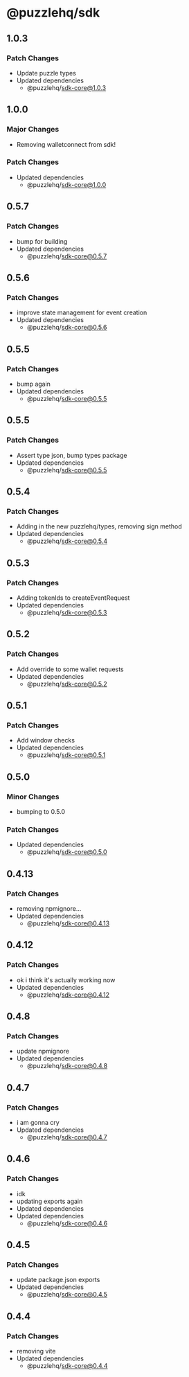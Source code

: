 # @puzzlehq/sdk

## 1.0.3

### Patch Changes

- Update puzzle types
- Updated dependencies
  - @puzzlehq/sdk-core@1.0.3

## 1.0.0

### Major Changes

- Removing walletconnect from sdk!

### Patch Changes

- Updated dependencies
  - @puzzlehq/sdk-core@1.0.0

## 0.5.7

### Patch Changes

- bump for building
- Updated dependencies
  - @puzzlehq/sdk-core@0.5.7

## 0.5.6

### Patch Changes

- improve state management for event creation
- Updated dependencies
  - @puzzlehq/sdk-core@0.5.6

## 0.5.5

### Patch Changes

- bump again
- Updated dependencies
  - @puzzlehq/sdk-core@0.5.5

## 0.5.5

### Patch Changes

- Assert type json, bump types package
- Updated dependencies
  - @puzzlehq/sdk-core@0.5.5

## 0.5.4

### Patch Changes

- Adding in the new puzzlehq/types, removing sign method
- Updated dependencies
  - @puzzlehq/sdk-core@0.5.4

## 0.5.3

### Patch Changes

- Adding tokenIds to createEventRequest
- Updated dependencies
  - @puzzlehq/sdk-core@0.5.3

## 0.5.2

### Patch Changes

- Add override to some wallet requests
- Updated dependencies
  - @puzzlehq/sdk-core@0.5.2

## 0.5.1

### Patch Changes

- Add window checks
- Updated dependencies
  - @puzzlehq/sdk-core@0.5.1

## 0.5.0

### Minor Changes

- bumping to 0.5.0

### Patch Changes

- Updated dependencies
  - @puzzlehq/sdk-core@0.5.0

## 0.4.13

### Patch Changes

- removing npmignore...
- Updated dependencies
  - @puzzlehq/sdk-core@0.4.13

## 0.4.12

### Patch Changes

- ok i think it's actually working now
- Updated dependencies
  - @puzzlehq/sdk-core@0.4.12

## 0.4.8

### Patch Changes

- update npmignore
- Updated dependencies
  - @puzzlehq/sdk-core@0.4.8

## 0.4.7

### Patch Changes

- i am gonna cry
- Updated dependencies
  - @puzzlehq/sdk-core@0.4.7

## 0.4.6

### Patch Changes

- idk
- updating exports again
- Updated dependencies
- Updated dependencies
  - @puzzlehq/sdk-core@0.4.6

## 0.4.5

### Patch Changes

- update package.json exports
- Updated dependencies
  - @puzzlehq/sdk-core@0.4.5

## 0.4.4

### Patch Changes

- removing vite
- Updated dependencies
  - @puzzlehq/sdk-core@0.4.4
